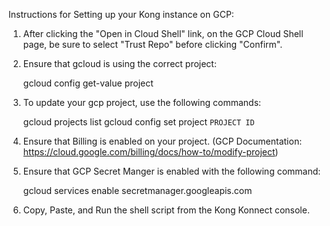 Instructions for Setting up your Kong instance on GCP:

1. After clicking the "Open in Cloud Shell" link, on the GCP Cloud Shell page, be sure to select "Trust Repo" before clicking "Confirm".
2. Ensure that gcloud is using the correct project:

    gcloud config get-value project

3. To update your gcp project, use the following commands:

    gcloud projects list
    gcloud config set project `PROJECT ID`

4. Ensure that Billing is enabled on your project. (GCP Documentation: https://cloud.google.com/billing/docs/how-to/modify-project)
5. Ensure that GCP Secret Manger is enabled with the following command:

    gcloud services enable secretmanager.googleapis.com

6. Copy, Paste, and Run the shell script from the Kong Konnect console.

